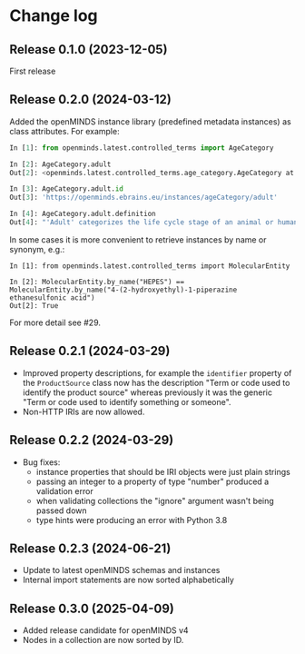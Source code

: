 # Change log

## Release 0.1.0 (2023-12-05)

First release

## Release 0.2.0 (2024-03-12)

Added the openMINDS instance library (predefined metadata instances)
as class attributes. For example:
```python
In [1]: from openminds.latest.controlled_terms import AgeCategory

In [2]: AgeCategory.adult
Out[2]: <openminds.latest.controlled_terms.age_category.AgeCategory at 0x104eb3970>

In [3]: AgeCategory.adult.id
Out[3]: 'https://openminds.ebrains.eu/instances/ageCategory/adult'

In [4]: AgeCategory.adult.definition
Out[4]: "'Adult' categorizes the life cycle stage of an animal or human that reached sexual maturity."
```

In some cases it is more convenient to retrieve instances by name or synonym, e.g.:
```
In [1]: from openminds.latest.controlled_terms import MolecularEntity

In [2]: MolecularEntity.by_name("HEPES") == MolecularEntity.by_name("4-(2-hydroxyethyl)-1-piperazine ethanesulfonic acid")
Out[2]: True
```

For more detail see #29.

## Release 0.2.1 (2024-03-29)

- Improved property descriptions, for example the `identifier` property of the `ProductSource` class now has the description "Term or code used to identify the product source" whereas previously it was the generic "Term or code used to identify something or someone".
- Non-HTTP IRIs are now allowed.

## Release 0.2.2 (2024-03-29)

- Bug fixes:
    - instance properties that should be IRI objects were just plain strings
    - passing an integer to a property of type "number" produced a validation error
    - when validating collections the "ignore" argument wasn't being passed down
    - type hints were producing an error with Python 3.8

## Release 0.2.3 (2024-06-21)

- Update to latest openMINDS schemas and instances
- Internal import statements are now sorted alphabetically

## Release 0.3.0 (2025-04-09)

- Added release candidate for openMINDS v4
- Nodes in a collection are now sorted by ID.
